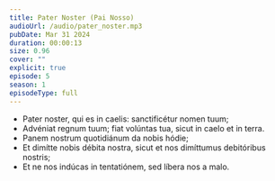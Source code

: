 ```yaml
---
title: Pater Noster (Pai Nosso)
audioUrl: /audio/pater_noster.mp3
pubDate: Mar 31 2024
duration: 00:00:13
size: 0.96
cover: ""
explicit: true
episode: 5
season: 1
episodeType: full
---
```


  - Pater noster, qui es in caelis: sanctificétur nomen tuum;
  - Advéniat regnum tuum; fiat volúntas tua, sicut in caelo et in terra.
  - Panem nostrum quotidiánum da nobis hódie;
  - Et dimítte nobis débita nostra, sicut et nos dimíttumus debitóribus nostris;
  - Et ne nos indúcas in tentatiónem, sed líbera nos a malo.